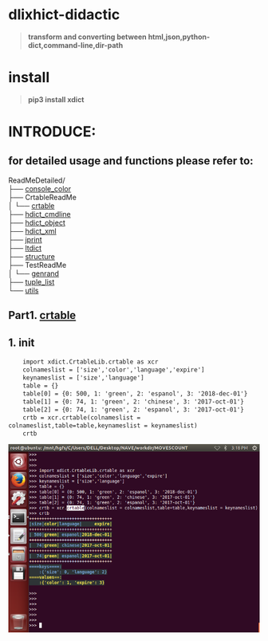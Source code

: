 # dlixhict-didactic
>__transform and converting between html,json,python-dict,command-line,dir-path__  
# install
>__pip3 install xdict__

# INTRODUCE:

for detailed usage and functions please refer to:
-------------------------------------------------
ReadMeDetailed/  
   ├── [console_color](ReadMeDetailed/console_color.md)      
   ├── CrtableReadMe  
   │       └── [crtable](ReadMeDetailed/CrtableReadMe/crtable.md)    
   ├── [hdict_cmdline](ReadMeDetailed/hdict_cmdline.md)    
   ├── [hdict_object](ReadMeDetailed/hdict_object.md)   
   ├── [hdict_xml](ReadMeDetailed/hdict_xml.md)  
   ├── [jprint](ReadMeDetailed/jprint.md)  
   ├── [ltdict](ReadMeDetailed/ltdict.md)  
   ├── [structure](ReadMeDetailed/structure.md)  
   ├── TestReadMe  
   │       └── [genrand](ReadMeDetailed/genrand.md)  
   ├── [tuple_list](ReadMeDetailed/tuple_list.md)  
   └── [utils](ReadMeDetailed/utils.md)


## Part1. [crtable](ReadMeDetailed/CrtableReadMe/crtable.md)
__1. init__  
-----------
		import xdict.CrtableLib.crtable as xcr
		colnameslist = ['size','color','language','expire']
		keynameslist = ['size','language']
		table = {}
		table[0] = {0: 500, 1: 'green', 2: 'espanol', 3: '2018-dec-01'}
		table[1] = {0: 74, 1: 'green', 2: 'chinese', 3: '2017-oct-01'}
		table[2] = {0: 74, 1: 'green', 2: 'espanol', 3: '2017-oct-01'}
		crtb = xcr.crtable(colnameslist = colnameslist,table=table,keynameslist = keynameslist)
		crtb

![](ReadMeDetailed/CrtableReadMe/Images/crtable.__init__.png) 
